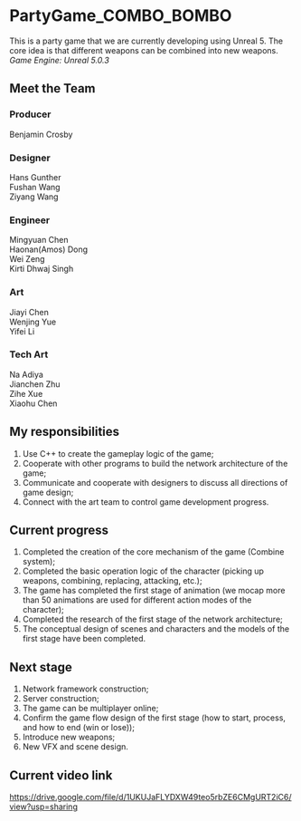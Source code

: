 # PartyGame_COMBO_BOMBO
This is a party game that we are currently developing using Unreal 5. The core idea is that different weapons can be combined into new weapons.  
*Game Engine: Unreal 5.0.3*

## Meet the Team
### Producer
Benjamin Crosby  
### Designer
Hans Gunther  
Fushan Wang  
Ziyang Wang  
### Engineer
Mingyuan Chen  
Haonan(Amos) Dong  
Wei Zeng  
Kirti Dhwaj Singh  
### Art
Jiayi Chen  
Wenjing Yue  
Yifei Li  
### Tech Art
Na Adiya  
Jianchen Zhu  
Zihe Xue  
Xiaohu Chen  

## My responsibilities
1. Use C++ to create the gameplay logic of the game;  
2. Cooperate with other programs to build the network architecture of the game;  
3. Communicate and cooperate with designers to discuss all directions of game design;  
4. Connect with the art team to control game development progress.  

## Current progress
1. Completed the creation of the core mechanism of the game (Combine system);  
2. Completed the basic operation logic of the character (picking up weapons, combining, replacing, attacking, etc.);  
3. The game has completed the first stage of animation (we mocap more than 50 animations are used for different action modes of the character);  
4. Completed the research of the first stage of the network architecture;  
5. The conceptual design of scenes and characters and the models of the first stage have been completed.  

## Next stage
1. Network framework construction;  
2. Server construction;  
3. The game can be multiplayer online;  
4. Confirm the game flow design of the first stage (how to start, process, and how to end (win or lose));  
5. Introduce new weapons;  
6. New VFX and scene design.  

## Current video link
https://drive.google.com/file/d/1UKUJaFLYDXW49teo5rbZE6CMgURT2iC6/view?usp=sharing
